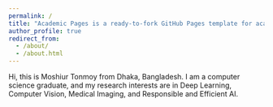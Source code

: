 ```yaml
---
permalink: /
title: "Academic Pages is a ready-to-fork GitHub Pages template for academic personal websites"
author_profile: true
redirect_from: 
  - /about/
  - /about.html
---
```


Hi, this is Moshiur Tonmoy from Dhaka, Bangladesh. I am a computer science graduate, and my research interests are in Deep Learning, Computer Vision, Medical Imaging, and Responsible and Efficient AI.


